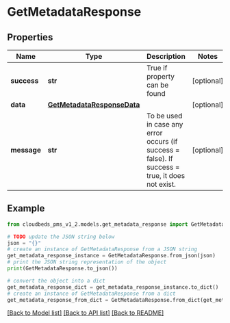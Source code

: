 # GetMetadataResponse


## Properties

Name | Type | Description | Notes
------------ | ------------- | ------------- | -------------
**success** | **str** | True if property can be found | [optional] 
**data** | [**GetMetadataResponseData**](GetMetadataResponseData.md) |  | [optional] 
**message** | **str** | To be used in case any error occurs (if success &#x3D; false). If success &#x3D; true, it does not exist. | [optional] 

## Example

```python
from cloudbeds_pms_v1_2.models.get_metadata_response import GetMetadataResponse

# TODO update the JSON string below
json = "{}"
# create an instance of GetMetadataResponse from a JSON string
get_metadata_response_instance = GetMetadataResponse.from_json(json)
# print the JSON string representation of the object
print(GetMetadataResponse.to_json())

# convert the object into a dict
get_metadata_response_dict = get_metadata_response_instance.to_dict()
# create an instance of GetMetadataResponse from a dict
get_metadata_response_from_dict = GetMetadataResponse.from_dict(get_metadata_response_dict)
```
[[Back to Model list]](../README.md#documentation-for-models) [[Back to API list]](../README.md#documentation-for-api-endpoints) [[Back to README]](../README.md)


